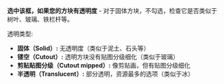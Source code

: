 **选中该框，如果您的方块有透明度** - 对于固体方块，不勾选，检查它是否类似于树叶、玻璃、铁栏杆等。

透明类型:

* **固体（Solid）:** 无透明度（类似于泥土、石头等）
* **镂空（Cutout）:** 透明方块没有贴图分级细化（类似于玻璃）
* **剪贴贴图分级（Cutout mipped）:** 像剪贴画，但有贴图分级细化
* **半透明（Translucent）:** 部分透明，资源最多的选项（类似于冰）